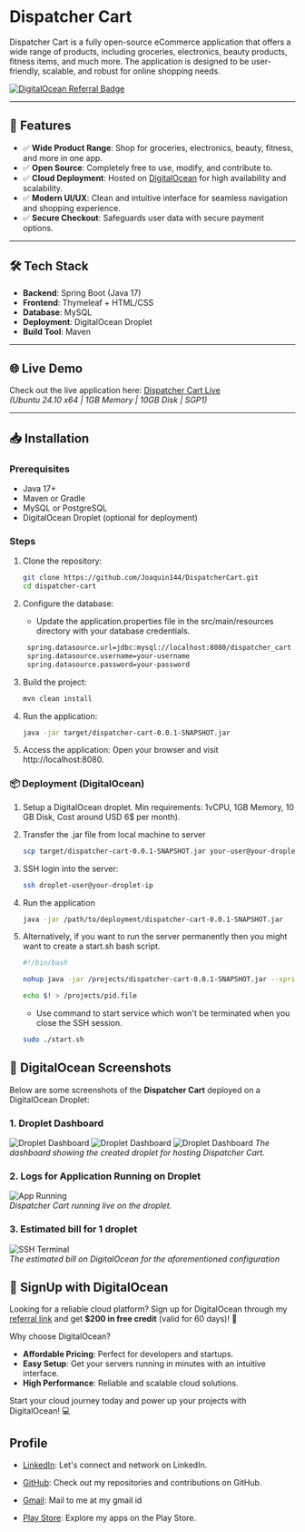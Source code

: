 # Dispatcher Cart

Dispatcher Cart is a fully open-source eCommerce application that offers a wide range of products, including groceries, electronics, beauty products, fitness items, and much more. The application is designed to be user-friendly, scalable, and robust for online shopping needs.

[![DigitalOcean Referral Badge](https://web-platforms.sfo2.cdn.digitaloceanspaces.com/WWW/Badge%203.svg)](https://www.digitalocean.com/?refcode=a2e2ec1d058e&utm_campaign=Referral_Invite&utm_medium=Referral_Program&utm_source=badge)

---

## 🚀 Features

- ✅ **Wide Product Range**: Shop for groceries, electronics, beauty, fitness, and more in one app.
- ✅ **Open Source**: Completely free to use, modify, and contribute to.
- ✅ **Cloud Deployment**: Hosted on [DigitalOcean](https://www.digitalocean.com/) for high availability and scalability.
- ✅ **Modern UI/UX**: Clean and intuitive interface for seamless navigation and shopping experience.
- ✅ **Secure Checkout**: Safeguards user data with secure payment options.

---

## 🛠️ Tech Stack

- **Backend**: Spring Boot (Java 17)
- **Frontend**: Thymeleaf + HTML/CSS
- **Database**: MySQL
- **Deployment**: DigitalOcean Droplet
- **Build Tool**: Maven

---

## 🌐 Live Demo

Check out the live application here: [Dispatcher Cart Live](http://159.223.88.90:8080/)  
*(Ubuntu 24.10 x64 | 1GB Memory | 10GB Disk | SGP1)*

---

## 📥 Installation

### Prerequisites
- Java 17+
- Maven or Gradle
- MySQL or PostgreSQL
- DigitalOcean Droplet (optional for deployment)

### Steps

1. Clone the repository:
   ```bash
   git clone https://github.com/Joaquin144/DispatcherCart.git
   cd dispatcher-cart
   
2. Configure the database:
   - Update the application.properties file in the src/main/resources directory with your database credentials.
   ```bash
    spring.datasource.url=jdbc:mysql://localhost:8080/dispatcher_cart
    spring.datasource.username=your-username
    spring.datasource.password=your-password
    ```

3. Build the project:
    ```bash
   mvn clean install
   
4. Run the application:
   ```bash
   java -jar target/dispatcher-cart-0.0.1-SNAPSHOT.jar

5. Access the application: Open your browser and visit http://localhost:8080.


### 📦 Deployment (DigitalOcean)

1. Setup a DigitalOcean droplet. Min requirements: 1vCPU, 1GB Memory, 10 GB Disk, Cost around USD 6$ per month).

2. Transfer the .jar file from local machine to server
    ```bash
   scp target/dispatcher-cart-0.0.1-SNAPSHOT.jar your-user@your-droplet-ip:/path/to/deployment

3. SSH login into the server:
   ```bash
   ssh droplet-user@your-droplet-ip

4. Run the application
   ```bash
   java -jar /path/to/deployment/dispatcher-cart-0.0.1-SNAPSHOT.jar
   
5. Alternatively, if you want to run the server permanently then you might want to create a start.sh bash script.
    ```bash
   #!/bin/bash

    nohup java -jar /projects/dispatcher-cart-0.0.1-SNAPSHOT.jar --spring.profiles.active=prod > /projects/log.txt 2>&1 &

    echo $! > /projects/pid.file
    ```
   
    - Use command to start service which won't be terminated when you close the SSH session.
   ```bash
   sudo ./start.sh

## 📸 DigitalOcean Screenshots

Below are some screenshots of the **Dispatcher Cart** deployed on a DigitalOcean Droplet:

### 1. Droplet Dashboard
![Droplet Dashboard](assets/do1.png)
![Droplet Dashboard](assets/do2.png)
![Droplet Dashboard](assets/do3.png)
_The dashboard showing the created droplet for hosting Dispatcher Cart._

### 2. Logs for Application Running on Droplet
![App Running](assets/logs.png)  
_Dispatcher Cart running live on the droplet._

### 3. Estimated bill for 1 droplet
![SSH Terminal](assets/estimate_bill.png)  
_The estimated bill on DigitalOcean for the aforementioned configuration_

## 🌟 SignUp with DigitalOcean
Looking for a reliable cloud platform? Sign up for DigitalOcean through my [referral link](https://m.do.co/c/a2e2ec1d058e) and get **$200 in free credit** (valid for 60 days)! 🚀

Why choose DigitalOcean?
- **Affordable Pricing**: Perfect for developers and startups.
- **Easy Setup**: Get your servers running in minutes with an intuitive interface.
- **High Performance**: Reliable and scalable cloud solutions.

Start your cloud journey today and power up your projects with DigitalOcean! 💻

## Profile
- [LinkedIn](https://www.linkedin.com/in/vibhu-26m): Let's connect and network on LinkedIn.

- [GitHub](https://github.com/Joaquin144): Check out my repositories and contributions on GitHub.

- [Gmail](mailto:vvpp98.comco@gmail.com): Mail to me at my gmail id

- [Play Store](https://play.google.com/store/apps/developer?id=DevCommOP): Explore my apps on the Play Store.